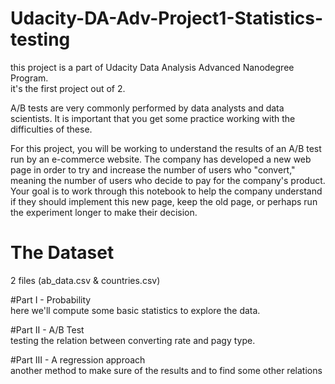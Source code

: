 # Udacity-DA-Adv-Project1-Statistics-testing

this project is a part of Udacity Data Analysis Advanced Nanodegree Program.    
it's the first project out of 2.     

A/B tests are very commonly performed by data analysts and data scientists. It is important that you get some practice working with the difficulties of these.

For this project, you will be working to understand the results of an A/B test run by an e-commerce website.
The company has developed a new web page in order to try and increase the number of users who "convert," meaning the number of users who decide to pay for the company's product.
Your goal is to work through this notebook to help the company understand if they should implement this new page, keep the old page, or perhaps run the experiment longer to make their decision.

# The Dataset
2 files (ab_data.csv & countries.csv)

#Part I - Probability   
  here we'll compute some basic statistics to explore the data.
  
#Part II - A/B Test   
  testing the relation between converting rate and pagy type.       

#Part III - A regression approach     
  another method to make sure of the results and to find some other relations      
